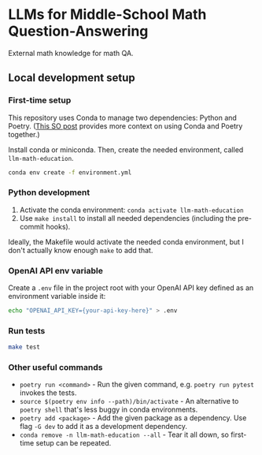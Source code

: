 # LLMs for Middle-School Math Question-Answering

External math knowledge for math QA.

## Local development setup

### First-time setup

This repository uses Conda to manage two dependencies: Python and Poetry. ([This SO post](https://stackoverflow.com/a/71110028) provides more context on using Conda and Poetry together.)

Install conda or miniconda. Then, create the needed environment, called `llm-math-education`.

```bash
conda env create -f environment.yml
```

### Python development

1. Activate the conda environment: `conda activate llm-math-education`
2. Use `make install` to install all needed dependencies (including the pre-commit hooks).

Ideally, the Makefile would activate the needed conda environment, but I don't actually know enough `make` to add that.

### OpenAI API env variable

Create a `.env` file in the project root with your OpenAI API key defined as an environment variable inside it:

```bash
echo "OPENAI_API_KEY={your-api-key-here}" > .env
```

### Run tests

```bash
make test
```

### Other useful commands

 - `poetry run <command>` - Run the given command, e.g. `poetry run pytest` invokes the tests.
 - `source $(poetry env info --path)/bin/activate` - An alternative to `poetry shell` that's less buggy in conda environments.
 - `poetry add <package>` - Add the given package as a dependency. Use flag `-G dev` to add it as a development dependency.
 - `conda remove -n llm-math-education --all` - Tear it all down, so first-time setup can be repeated.
